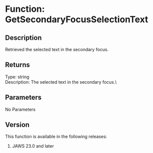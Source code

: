 # Function: GetSecondaryFocusSelectionText

## Description

Retrieved the selected text in the secondary focus.

## Returns

Type: string\
Description: The selected text in the secondary focus.\

## Parameters

No Parameters

## Version

This function is available in the following releases:

1.  JAWS 23.0 and later
